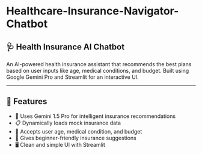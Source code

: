 # Healthcare-Insurance-Navigator-Chatbot

## 🩺 Health Insurance AI Chatbot

An AI-powered health insurance assistant that recommends the best plans based on user inputs like age, medical conditions, and budget. Built using Google Gemini Pro and Streamlit for an interactive UI.

---

## 🚀 Features

- 🧠 Uses Gemini 1.5 Pro for intelligent insurance recommendations
- 📋 Dynamically loads mock insurance data
- 👥 Accepts user age, medical condition, and budget
- 💬 Gives beginner-friendly insurance suggestions
- 🖥️ Clean and simple UI with Streamlit
